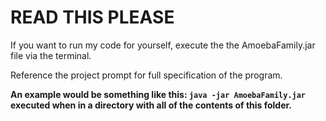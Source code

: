 # READ THIS PLEASE

If you want to run my code for yourself, execute the the AmoebaFamily.jar file via the terminal.

Reference the project prompt for full specification of the program.

**An example would be something like this: `java -jar AmoebaFamily.jar` executed when in a directory with all of the contents of this folder.**